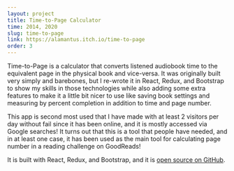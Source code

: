 ```yaml
---
layout: project
title: Time-to-Page Calculator
time: 2014, 2020
slug: time-to-page
link: https://alamantus.itch.io/time-to-page
order: 3
---
```


Time-to-Page is a calculator that converts listened audiobook time to the equivalent
page in the physical book and vice-versa. It was originally built very simply and barebones,
but I re-wrote it in React, Redux, and Bootstrap to show my skills in those technologies while
also adding some extra features to make it a little bit nicer to use like saving book settings
and measuring by percent completion in addition to time and page number.

This app is second most used that I have made with at least 2 visitors per day without fail
since it has been online, and it is mostly accessed via Google searches! It turns out that
this is a tool that people have needed, and in at least one case, it has been used as the
main tool for calculating page number in a reading challenge on GoodReads!

It is built with React, Redux, and Bootstrap, and it is [open source on GitHub](https://github.com/Alamantus/time-to-page).